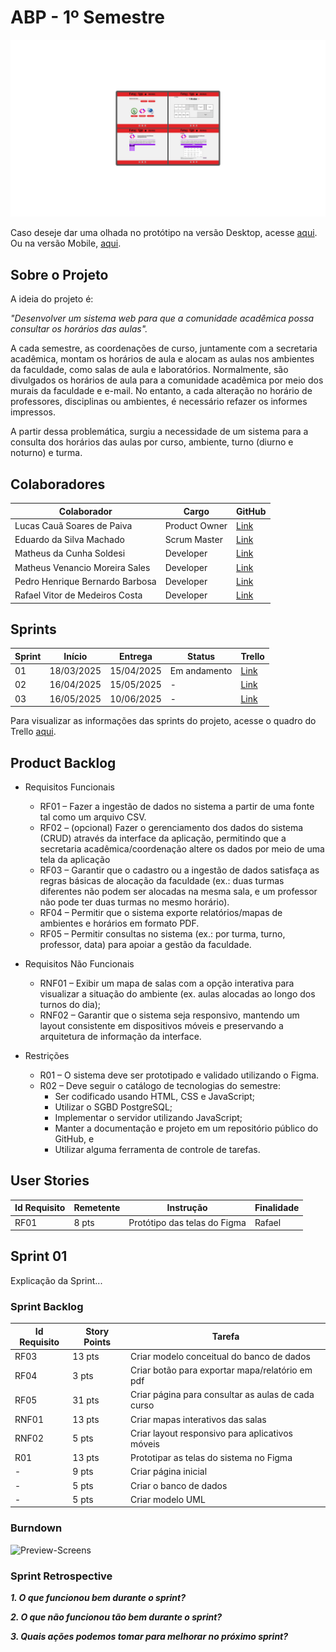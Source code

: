 # ABP - 1º Semestre

![Preview-Screens](https://github.com/prjDevflow/Index/blob/main/Documentation/ModeloPaginas.png)

Caso deseje dar uma olhada no protótipo na versão Desktop, acesse [aqui](https://www.figma.com/design/H9ykp2tUglsJ3HM4xhpoqe/Untitled?node-id=0-1&t=hBgk1VTakJzf9dWQ-1).
Ou na versão Mobile, [aqui](https://www.figma.com/design/H9ykp2tUglsJ3HM4xhpoqe/Untitled?node-id=101-120&m=dev&t=hBgk1VTakJzf9dWQ-1).

## Sobre o Projeto

A ideia do projeto é:

_"Desenvolver um sistema web para que a comunidade acadêmica possa consultar os horários das aulas"._

A cada semestre, as coordenações de curso, juntamente com a secretaria acadêmica, montam os
horários de aula e alocam as aulas nos ambientes da faculdade, como salas de aula e laboratórios. 
Normalmente, são divulgados os horários de aula para a comunidade acadêmica por meio dos murais da
faculdade e e-mail. No entanto, a cada alteração no horário de professores, disciplinas ou
ambientes, é necessário refazer os informes impressos.

A partir dessa problemática, surgiu a necessidade de um sistema para a consulta dos horários das aulas por
curso, ambiente, turno (diurno e noturno) e turma.

## Colaboradores

| Colaborador                     | Cargo      | GitHub                                  |
|---------------------------------|------------|-----------------------------------------|
| Lucas Cauã Soares de Paiva | Product Owner | [Link](https://github.com/Lucaspaiva11) |
| Eduardo da Silva Machado | Scrum Master | [Link](https://github.com/EduMachado07) |
| Matheus da Cunha Soldesi | Developer | [Link](https://github.com/Soldesi) |
| Matheus Venancio Moreira Sales | Developer | [Link](https://github.com/MatheusSales95) |
| Pedro Henrique Bernardo Barbosa | Developer | [Link](https://github.com/P3droGs) |
| Rafael Vitor de Medeiros Costa| Developer | [Link](https://github.com/Raflael) |

## Sprints

| Sprint | Início     | Entrega     | Status | Trello |
|--------|------------|-------------|-----------------|--------|
| 01     | 18/03/2025 | 15/04/2025  |  Em andamento   | [Link](https://trello.com/b/qOWm2Dro/sprint-1) |
| 02     | 16/04/2025 | 15/05/2025  |  -     | [Link](https://trello.com/b/qOWm2Dro/sprint-1) |
| 03     | 16/05/2025 | 10/06/2025  |  -     | [Link](https://trello.com/b/qOWm2Dro/sprint-1) |

Para visualizar as informações das sprints do projeto, acesse o quadro do Trello [aqui](https://trello.com/invite/b/67cf74d4a47f8308a0bd9c9b/ATTI30ae049e04f5319833ecaf3ba7456af94CA286F4/projeto-abp-1-sprint).

## Product Backlog

- Requisitos Funcionais
   - RF01 – Fazer a ingestão de dados no sistema a partir de uma fonte tal como um arquivo CSV.
   - RF02 – (opcional) Fazer o gerenciamento dos dados do sistema (CRUD) através da interface da aplicação, permitindo que a secretaria acadêmica/coordenação altere os dados por meio de uma tela da aplicação
   - RF03 – Garantir que o cadastro ou a ingestão de dados satisfaça as regras básicas de alocação da faculdade (ex.: duas turmas diferentes não podem ser alocadas na mesma sala, e um professor não pode ter duas turmas no mesmo horário).
   - RF04 – Permitir que o sistema exporte relatórios/mapas de ambientes e horários em formato PDF.
   - RF05 – Permitir consultas no sistema (ex.: por turma, turno, professor, data) para apoiar a gestão da faculdade.

- Requisitos Não Funcionais
   - RNF01 – Exibir um mapa de salas com a opção interativa para visualizar a situação do ambiente (ex. aulas alocadas ao longo dos turnos do dia);
   - RNF02 – Garantir que o sistema seja responsivo, mantendo um layout consistente em dispositivos móveis e preservando a arquitetura de informação da interface.

- Restrições
   - R01 – O sistema deve ser prototipado e validado utilizando o Figma.
   - R02 – Deve seguir o catálogo de tecnologias do semestre:
      - Ser codificado usando HTML, CSS e JavaScript;
      - Utilizar o SGBD PostgreSQL;
      - Implementar o servidor utilizando JavaScript;
      - Manter a documentação e projeto em um repositório público do GitHub, e
      - Utilizar alguma ferramenta de controle de tarefas.

##  User Stories

| Id Requisito | Remetente    | Instrução                     | Finalidade  |
|--------------|--------------|-------------------------------|-------------|
| RF01         | 8 pts        | Protótipo das telas do Figma  | Rafael   |
 
## Sprint 01

Explicação da Sprint...

### Sprint Backlog
| Id Requisito  | Story Points  | Tarefa                        |
|---------------|---------------|-------------------------------|
| RF03          | 13 pts        | Criar modelo conceitual do banco de dados  |
| RF04          | 3 pts         | Criar botão para exportar mapa/relatório em pdf  |
| RF05          | 31 pts        | Criar página para consultar as aulas de cada curso  |
| RNF01         | 13 pts        | Criar mapas interativos das salas  |
| RNF02         | 5 pts         | Criar layout responsivo para aplicativos móveis  |
| R01           | 13 pts        | Prototipar as telas do sistema no Figma  |
| -             | 9 pts         | Criar página inicial  |
| -             | 5 pts         | Criar o banco de dados  |
| -             | 5 pts         | Criar modelo UML  |

### Burndown

![Preview-Screens](https://github.com/steniowagner/mindCast/blob/master/PUXA-R10!.png)

### Sprint Retrospective

_**1. O que funcionou bem durante o sprint?**_

_**2. O que não funcionou tão bem durante o sprint?**_

_**3. Quais ações podemos tomar para melhorar no próximo sprint?**_

